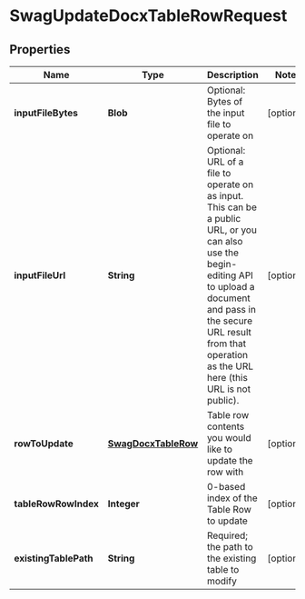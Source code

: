 
# SwagUpdateDocxTableRowRequest

## Properties
Name | Type | Description | Notes
------------ | ------------- | ------------- | -------------
**inputFileBytes** | **Blob** | Optional: Bytes of the input file to operate on |  [optional]
**inputFileUrl** | **String** | Optional: URL of a file to operate on as input.  This can be a public URL, or you can also use the begin-editing API to upload a document and pass in the secure URL result from that operation as the URL here (this URL is not public). |  [optional]
**rowToUpdate** | [**SwagDocxTableRow**](SwagDocxTableRow.md) | Table row contents you would like to update the row with |  [optional]
**tableRowRowIndex** | **Integer** | 0-based index of the Table Row to update |  [optional]
**existingTablePath** | **String** | Required; the path to the existing table to modify |  [optional]



